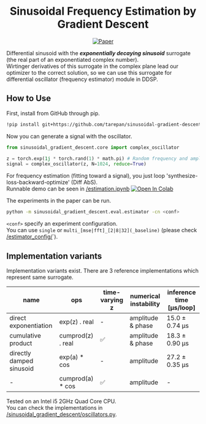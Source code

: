 <!-- I directly edited this README.md -->

<div align="center">

# Sinusoidal Frequency Estimation by Gradient Descent <!-- omit in toc -->
<!-- [![Open In Colab](https://colab.research.google.com/assets/colab-badge.svg)][notebook] -->
[![Paper](http://img.shields.io/badge/paper-arxiv.2210.14476-B31B1B.svg)][paper]

</div>

Differential sinusoid with the ***exponentially decaying sinusoid*** surrogate (the real part of an exponentiated complex number).  
Wirtinger derivatives of this surrogate in the complex plane lead our optimizer to the correct solution,
so we can use this surrogate for differential oscillator (frequency estimator) module in DDSP.  


## How to Use
First, install from GitHub through pip.
``` bash
!pip install git+https://github.com/tarepan/sinusoidal-gradient-descent -q
```

Now you can generate a signal with the oscillator.  
``` python
from sinusoidal_gradient_descent.core import complex_oscillator

z = torch.exp(1j * torch.rand(1) * math.pi) # Random frequency and amplitude
signal = complex_oscillator(z, N=1024, reduce=True)
```

For frequency estimation (fitting toward a signal), you just loop 'synthesize-loss-backward-optimize' (Diff AbS).  
Runnable demo can be seen in [/estimation.ipynb][estimation_nb_file] [![Open In Colab](https://colab.research.google.com/assets/colab-badge.svg)][estimation_nb_colab]  

The experiments in the paper can be run.
``` bash
python -m sinusoidal_gradient_descent.eval.estimator -cn <conf>
```
`<conf>` specify an experiment configuration.  
You can use `single` or `multi_[mse|fft]_[2|8|32](_baseline)` (please check [/estimator_config/](https://github.com/tarepan/sinusoidal-gradient-descent/tree/main/estimator_config)`).  


## Implementation variants

Implementation variants exist. There are 3 reference implementations which represent same surrogate.  

| name                     |        ops        | time-varying z | numerical instability | inference time [µs/loop] |
| ------------------------ | ----------------- | -------------- | --------------------- | ------------------------ |
| direct exponentiation    | exp(z)     . real |      -         | amplitude & phase     |      15.0 ± 0.74 µs      |
| cumulative product       | cumprod(z) . real |      ✅       | amplitude & phase     |      18.3 ± 0.90 µs      |
| directly damped sinusoid | exp(a)     * cos  |      -         | amplitude             |      27.2 ± 0.35 µs      |
| -                        | cumprod(a) * cos  |      ✅       | amplitude             |           -              |

Tested on an Intel i5 2GHz Quad Core CPU.  
You can check the implementations in [/sinusoidal_gradient_descent/oscillators.py](https://github.com/tarepan/sinusoidal-gradient-descent/blob/main/sinusoidal_gradient_descent/oscillators.py).


[paper]: https://arxiv.org/abs/2210.14476
[estimation_nb_file]: https://github.com/tarepan/sinusoidal-gradient-descent/blob/main/estimation.ipynb
[estimation_nb_colab]: https://colab.research.google.com/github/tarepan/sinusoidal-gradient-descent/blob/main/estimation.ipynb
<!-- [notebook]: https://colab.research.google.com/github/tarepan/S3PRL_VC/blob/main/s3prlvc.ipynb -->
